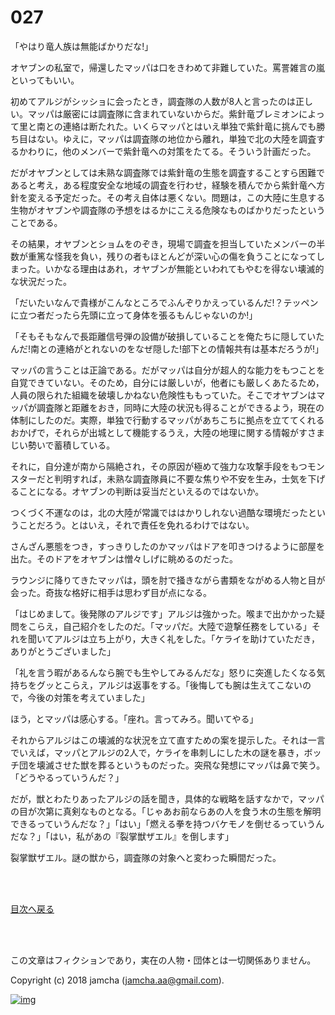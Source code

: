 # 027

「やはり竜人族は無能ばかりだな!」  

オヤブンの私室で，帰還したマッパは口をきわめて非難していた。罵詈雑言の嵐といってもいい。  

初めてアルジがシッショに会ったとき，調査隊の人数が8人と言ったのは正しい。マッパは厳密には調査隊に含まれていないからだ。紫針竜ブレミオンによって里と南との連絡は断たれた。いくらマッパとはいえ単独で紫針竜に挑んでも勝ち目はない。ゆえに，マッパは調査隊の地位から離れ，単独で北の大陸を調査するかわりに，他のメンバーで紫針竜への対策をたてる。そういう計画だった。  

だがオヤブンとしては未熟な調査隊では紫針竜の生態を調査することすら困難であると考え，ある程度安全な地域の調査を行わせ，経験を積んでから紫針竜へ方針を変える予定だった。その考え自体は悪くない。問題は，この大陸に生息する生物がオヤブンや調査隊の予想をはるかにこえる危険なものばかりだったということである。  

その結果，オヤブンとショムをのぞき，現場で調査を担当していたメンバーの半数が重篤な怪我を負い，残りの者もほとんどが深い心の傷を負うことになってしまった。いかなる理由はあれ，オヤブンが無能といわれてもやむを得ない壊滅的な状況だった。  

「だいたいなんで貴様がこんなところでふんぞりかえっているんだ!？テッペンに立つ者だったら先頭に立って身体を張るもんじゃないのか!」  

「そもそもなんで長距離信号弾の設備が破損していることを俺たちに隠していたんだ!南との連絡がとれないのをなぜ隠した!部下との情報共有は基本だろうが!」  

マッパの言うことは正論である。だがマッパは自分が超人的な能力をもつことを自覚できていない。そのため，自分には厳しいが，他者にも厳しくあたるため，人員の限られた組織を破壊しかねない危険性ももっていた。そこでオヤブンはマッパが調査隊と距離をおき，同時に大陸の状況も得ることができるよう，現在の体制にしたのだ。実際，単独で行動するマッパがあちこちに拠点を立ててくれるおかげで，それらが出城として機能するうえ，大陸の地理に関する情報がすさまじい勢いで蓄積している。  

それに，自分達が南から隔絶され，その原因が極めて強力な攻撃手段をもつモンスターだと判明すれば，未熟な調査隊員に不要な焦りや不安を生み，士気を下げることになる。オヤブンの判断は妥当だといえるのではないか。  

つくづく不運なのは，北の大陸が常識でははかりしれない過酷な環境だったということだろう。とはいえ，それで責任を免れるわけではない。  

さんざん悪態をつき，すっきりしたのかマッパはドアを叩きつけるように部屋を出た。そのドアをオヤブンは憎々しげに眺めるのだった。  

ラウンジに降りてきたマッパは，頭を肘で掻きながら書類をながめる人物と目が会った。奇抜な格好に相手は思わず目が点になる。  

「はじめまして。後発隊のアルジです」アルジは強かった。喉まで出かかった疑問をこらえ，自己紹介をしたのだ。「マッパだ。大陸で遊撃任務をしている」それを聞いてアルジは立ち上がり，大きく礼をした。「ケライを助けていただき，ありがとうございました」  

「礼を言う暇があるんなら腕でも生やしてみるんだな」怒りに突進したくなる気持ちをグッとこらえ，アルジは返事をする。「後悔しても腕は生えてこないので，今後の対策を考えていました」  

ほう，とマッパは感心する。「座れ。言ってみろ。聞いてやる」  

それからアルジはこの壊滅的な状況を立て直すための案を提示した。それは一言でいえば，マッパとアルジの2人で，ケライを串刺しにした木の謎を暴き，ボッチ団を壊滅させた獣を葬るというものだった。突飛な発想にマッパは鼻で笑う。「どうやるっていうんだ？」  

だが，獣とわたりあったアルジの話を聞き，具体的な戦略を話すなかで，マッパの目が次第に真剣なものとなる。「じゃあお前ならあの人を食う木の生態を解明できるっていうんだな？」「はい」「燃える拳を持つバケモノを倒せるっていうんだな？」「はい，私があの『裂掌獣ザエル』を倒します」  

裂掌獣ザエル。謎の獣から，調査隊の対象へと変わった瞬間だった。  

<br>  
<br>  

[目次へ戻る](https://github.com/jamcha-aa/OblivionReports/blob/master/README.md)  

<br>  
<br>  

この文章はフィクションであり，実在の人物・団体とは一切関係ありません。  

Copyright (c) 2018 jamcha (jamcha.aa@gmail.com).  

[![img](http://i.creativecommons.org/l/by-nc-sa/4.0/88x31.png)](http://creativecommons.org/licenses/by-nc-sa/4.0/deed)